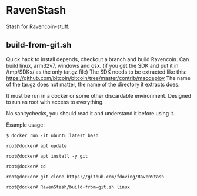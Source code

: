 # RavenStash
Stash for Ravencoin-stuff.

## build-from-git.sh
Quick hack to install depends, checkout a branch and build Ravencoin.
Can build linux, arm32v7, windows and osx. (if you get the SDK and put it in /tmp/SDKs/ as the only tar.gz file)
The SDK needs to be extracted like this: https://github.com/bitcoin/bitcoin/tree/master/contrib/macdeploy
The name of the tar.gz does not matter, the name of the directory it extracts does.


It must be run in a docker or some other discardable environment.
Designed to run as root with access to everything.

No sanitychecks, you should read it and understand it before using it.

Example usage:

`$ docker run -it ubuntu:latest bash`

`root@docker# apt update`

`root@docker# apt install -y git`

`root@docker# cd`

`root@docker# git clone https://github.com/fdoving/RavenStash`

`root@docker# RavenStash/build-from-git.sh linux`

